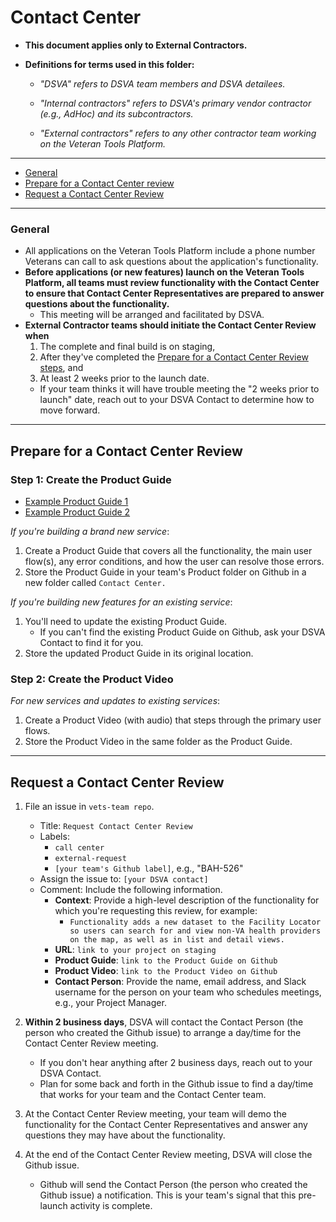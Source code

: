 # Contact Center
* **This document applies only to External Contractors.**

* **Definitions for terms used in this folder:**

  * *"DSVA" refers to DSVA team members and DSVA detailees.*

  * *"Internal contractors" refers to DSVA's primary vendor contractor (e.g., AdHoc) and its subcontractors.*

  * *"External contractors" refers to any other contractor team working on the Veteran Tools Platform.*

<hr>

* [General](#general)
* [Prepare for a Contact Center review](#prepare-for-a-contact-center-review)
* [Request a Contact Center Review](#request-a-contact-center-review)

<hr>

### General

* All applications on the Veteran Tools Platform include a phone number Veterans can call to ask questions about the application's functionality.
* **Before applications (or new features) launch on the Veteran Tools Platform, all teams must review functionality with the Contact Center to ensure that Contact Center Representatives are prepared to answer questions about the functionality.**
  * This meeting will be arranged and facilitated by DSVA.
* **External Contractor teams should initiate the Contact Center Review when** 
  1. The complete and final build is on staging,
  1. After they've completed the [Prepare for a Contact Center Review steps](#prepare-for-a-contact-center-review), and
  1. At least 2 weeks prior to the launch date.
    * If your team thinks it will have trouble meeting the "2 weeks prior to launch" date, reach out to your DSVA Contact to determine how to move forward.

<hr>

## Prepare for a Contact Center Review

### Step 1: Create the Product Guide

* <a href="https://github.com/department-of-veterans-affairs/vets-work-practices/blob/master/Templates/sample-product-guide-1.pdf" target="_blank">Example Product Guide 1</a>
* <a href="https://github.com/department-of-veterans-affairs/vets-work-practices/blob/master/Templates/sample-product-guide-2.pdf" target="_blank">Example Product Guide 2</a>

*If you're building a brand new service*:

  1. Create a Product Guide that covers all the functionality, the main user flow(s), any error conditions, and how the user can resolve those errors.
  1. Store the Product Guide in your team's Product folder on Github in a new folder called ```Contact Center.```

*If you're building new features for an existing service*:

  1. You'll need to update the existing Product Guide.
      * If you can't find the existing Product Guide on Github, ask your DSVA Contact to find it for you.
  1. Store the updated Product Guide in its original location.


### Step 2: Create the Product Video

*For new services and updates to existing services*:

  1. Create a Product Video (with audio) that steps through the primary user flows.
  1. Store the Product Video in the same folder as the Product Guide.  

<hr>

## Request a Contact Center Review

1. File an issue in ```vets-team repo```.
    * Title: ```Request Contact Center Review```
    * Labels:
      * ```call center```
      * ```external-request```
      * ```[your team's Github label]```, e.g., "BAH-526"
    * Assign the issue to: ```[your DSVA contact]```
    * Comment: Include the following information.
      * **Context**: Provide a high-level description of the functionality for which you're requesting this review, for example:
        * ```Functionality adds a new dataset to the Facility Locator so users can search for and view non-VA health providers on the map, as well as in list and detail views.```
      * **URL**: ```link to your project on staging```
      * **Product Guide**: ```link to the Product Guide on Github```
      * **Product Video**: ```link to the Product Video on Github```
      * **Contact Person**: Provide the name, email address, and Slack username for the person on your team who schedules meetings, e.g., your Project Manager.

1. **Within 2 business days**, DSVA will contact the Contact Person (the person who created the Github issue) to arrange a day/time for the Contact Center Review meeting.
    * If you don't hear anything after 2 business days, reach out to your DSVA Contact.
    * Plan for some back and forth in the Github issue to find a day/time that works for your team and the Contact Center team.
1. At the Contact Center Review meeting, your team will demo the functionality for the Contact Center Representatives and answer any questions they may have about the functionality.
1. At the end of the Contact Center Review meeting, DSVA will close the Github issue.
    * Github will send the Contact Person (the person who created the Github issue) a notification. This is your team's signal that this pre-launch activity is complete.
